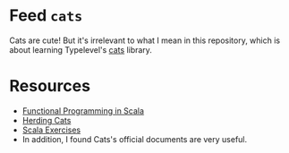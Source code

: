 # Feed `cats`

Cats are cute! But it's irrelevant to what I mean in this repository, which is about learning
Typelevel's [cats](https://github.com/typelevel/cats) library.

# Resources

* [Functional Programming in Scala](https://www.manning.com/books/functional-programming-in-scala)
* [Herding Cats](http://eed3si9n.com/herding-cats/)
* [Scala Exercises](https://www.scala-exercises.org/cats)
* In addition, I found Cats's official documents are very useful.
